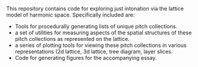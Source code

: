 This repository contains code for exploring just intonation via the lattice model of harmonic space. Specifically included are: 
- Tools for procedurally generating lists of unique pitch collections.
- a set of utilities for measuring aspects of the spatial structures of these pitch collections as represented on the lattice. 
- a series of plotting tools for viewing these pitch collections in various representations (2d lattice, 3d lattice, tree diagram, layer slices.  
- Code for generating figures for the accompanying essay. 
 
